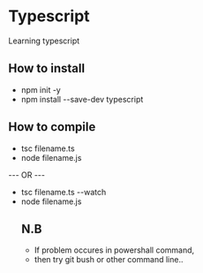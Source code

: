 # Typescript
Learning typescript

## How to install
 <ul>
  <li>npm init -y</li>
  <li>npm install --save-dev typescript</li>
 </ul>

 ## How to compile
 <ul>
  <li>tsc filename.ts</li>
  <li>node filename.js</li>
 </ul>
   --- OR ---
   
 <ul>  
    <li>tsc filename.ts --watch</li>
   <li>node filename.js</li
 </ul>

 ## N.B 
 <ul><li>
  If problem occures in powershall command,
 </li>
 <li>
  then try git bush or other command line..
 </li>
 </ul>
 
 
